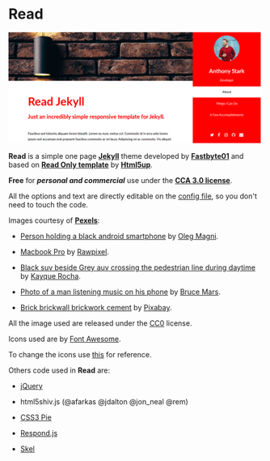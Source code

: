 # Read


![Screenshot](assets/screenshot.png)

**Read** is a simple one page **[Jekyll](https://jekyllrb.com/)**  theme developed by **[Fastbyte01](https://github.com/Fastbyte01)** and based on **[ Read Only template](https://html5up.net/read-only)** by **[Html5up](https://html5up.net)**.

**Free** for ***personal and commercial*** use under the **[CCA 3.0 license](https://creativecommons.org/licenses/by/3.0/)**.

All the options and text are directly editable on the [config file](_config.yml), so you don't need to touch the code.

Images courtesy of **[Pexels](https://www.pexels.com/)**:

* [Person holding a black android smartphone](https://www.pexels.com/photo/person-holding-black-android-smartphone-861126/) by [Oleg Magni](https://www.pexels.com/@oleg-magni-293608).

* [Macbook Pro](https://www.pexels.com/photo/macbook-pro-970196/) by [Rawpixel](https://www.pexels.com/@rawpixel).

* [Black suv beside Grey auv crossing the pedestrian line during daytime](https://www.pexels.com/photo/black-suv-beside-grey-auv-crossing-the-pedestrian-line-during-daytime-125514/) by [Kayque Rocha](https://www.pexels.com/@kaiquestr).

* [Photo of a man listening music on his phone](https://www.pexels.com/photo/photo-of-a-man-listening-music-on-his-phone-846741/) by [Bruce Mars](https://www.pexels.com/@olly).

* [Brick brickwall brickwork cement](https://www.pexels.com/photo/brick-brickwall-brickwork-cement-276514/) by [Pixabay](https://www.pexels.com/@pixabay).

All the image used are released under the [CC0](https://creativecommons.org/share-your-work/public-domain/cc0/) license.

Icons used are by [Font Awesome](https://fontawesome.com/).

To change the icons use [this](https://fontawesome.com/v4.7.0/icons/) for reference.

Others code used in **Read** are:

*  [jQuery](jquery.com)

*  html5shiv.js (@afarkas @jdalton @jon_neal @rem)

* [CSS3 Pie](https://css3pie.com)

* [Respond.js](j.mp/respondjs)

* [Skel](skel.io)



